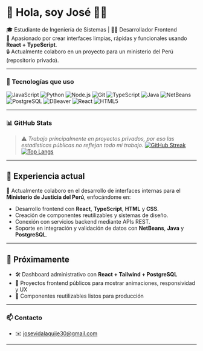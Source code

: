 # 👋 Hola, soy José 👨‍💻

🎓 Estudiante de Ingeniería de Sistemas | 👨‍💻 Desarrollador Frontend  
🚀 Apasionado por crear interfaces limpias, rápidas y funcionales usando **React + TypeScript**.  
🔒 Actualmente colaboro en un proyecto para un ministerio del Perú (repositorio privado).

---

### 🚀 Tecnologías que uso
![JavaScript](https://img.shields.io/badge/-JavaScript-F7DF1E?logo=javascript&logoColor=000)
![Python](https://img.shields.io/badge/-Python-3776AB?logo=python&logoColor=fff)
![Node.js](https://img.shields.io/badge/-Node.js-339933?logo=nodedotjs&logoColor=fff)
![Git](https://img.shields.io/badge/-Git-F05032?logo=git&logoColor=fff)
![TypeScript](https://img.shields.io/badge/-TypeScript-3178C6?logo=typescript&logoColor=fff)
![Java](https://img.shields.io/badge/-Java-007396?logo=java&logoColor=fff)
![NetBeans](https://img.shields.io/badge/-NetBeans-1B6AC6?logo=apache-netbeans-ide&logoColor=fff)
![PostgreSQL](https://img.shields.io/badge/-PostgreSQL-336791?logo=postgresql&logoColor=fff)
![DBeaver](https://img.shields.io/badge/-DBeaver-000000?logo=data:image/svg+xml;base64,...)
![React](https://img.shields.io/badge/-React-61DAFB?logo=react&logoColor=000)
![HTML5](https://img.shields.io/badge/-HTML5-E34F26?logo=html5&logoColor=fff)

---

### 📊 GitHub Stats

> ⚠️ *Trabajo principalmente en proyectos privados, por eso las estadísticas públicas no reflejan todo mi trabajo.*
[![GitHub Streak](https://github-readme-streak-stats.herokuapp.com?user=eleynir&theme=vitesse&exclude_days=Sun%2CSat)](https://git.io/streak-stats)  
[![Top Langs](https://github-readme-stats.vercel.app/api/top-langs/?username=eleynir&layout=compact&hide=css&theme=tokyonight)](https://github.com/anuraghazra/github-readme-stats)  

---

## 🧠 Experiencia actual

🔧 Actualmente colaboro en el desarrollo de interfaces internas para el **Ministerio de Justicia del Perú**, enfocándome en:

- Desarrollo frontend con **React**, **TypeScript**, **HTML** y **CSS**.
- Creación de componentes reutilizables y sistemas de diseño.
- Conexión con servicios backend mediante APIs REST.
- Soporte en integración y validación de datos con **NetBeans**, **Java** y **PostgreSQL**.


---

## 📌 Próximamente

- 🛠️ Dashboard administrativo con **React + Tailwind + PostgreSQL**
- 🧪 Proyectos frontend públicos para mostrar animaciones, responsividad y UX
- 🧰 Componentes reutilizables listos para producción

---


### 📫 Contacto
- ✉️ josevidalaquije30@gmail.com  


---
